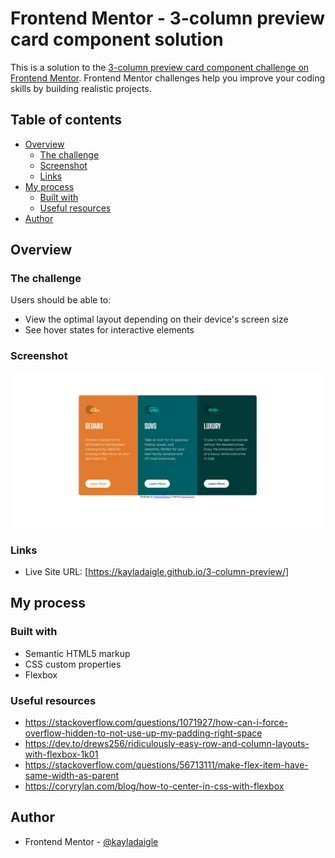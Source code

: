 # Frontend Mentor - 3-column preview card component solution

This is a solution to the [3-column preview card component challenge on Frontend Mentor](https://www.frontendmentor.io/challenges/3column-preview-card-component-pH92eAR2-). Frontend Mentor challenges help you improve your coding skills by building realistic projects.

## Table of contents

- [Overview](#overview)
  - [The challenge](#the-challenge)
  - [Screenshot](#screenshot)
  - [Links](#links)
- [My process](#my-process)
  - [Built with](#built-with)
  - [Useful resources](#useful-resources)
- [Author](#author)


## Overview

### The challenge

Users should be able to:

- View the optimal layout depending on their device's screen size
- See hover states for interactive elements

### Screenshot

![](images/screenshot.png)

### Links

- Live Site URL: [https://kayladaigle.github.io/3-column-preview/]

## My process

### Built with

- Semantic HTML5 markup
- CSS custom properties
- Flexbox

### Useful resources

- https://stackoverflow.com/questions/1071927/how-can-i-force-overflow-hidden-to-not-use-up-my-padding-right-space
- https://dev.to/drews256/ridiculously-easy-row-and-column-layouts-with-flexbox-1k01
- https://stackoverflow.com/questions/56713111/make-flex-item-have-same-width-as-parent
- https://coryrylan.com/blog/how-to-center-in-css-with-flexbox


## Author

- Frontend Mentor - [@kayladaigle](https://www.frontendmentor.io/profile/kayladaigle)
